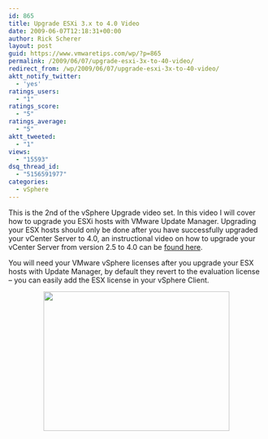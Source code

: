 ```yaml
---
id: 865
title: Upgrade ESXi 3.x to 4.0 Video
date: 2009-06-07T12:18:31+00:00
author: Rick Scherer
layout: post
guid: https://www.vmwaretips.com/wp/?p=865
permalink: /2009/06/07/upgrade-esxi-3x-to-40-video/
redirect_from: /wp/2009/06/07/upgrade-esxi-3x-to-40-video/
aktt_notify_twitter:
  - 'yes'
ratings_users:
  - "1"
ratings_score:
  - "5"
ratings_average:
  - "5"
aktt_tweeted:
  - "1"
views:
  - "15593"
dsq_thread_id:
  - "5156591977"
categories:
  - vSphere
---
```

This is the 2nd of the vSphere Upgrade video set. In this video I will cover how to upgrade you ESXi hosts with VMware Update Manager. Upgrading your ESX hosts should only be done after you have successfully upgraded your vCenter Server to 4.0, an instructional video on how to upgrade your vCenter Server from version 2.5 to 4.0 can be [found here](https://www.vmwaretips.com/wp/2009/06/01/upgrade-vmware-vcenter-25-to-40-video/).

You will need your VMware vSphere licenses after you upgrade your ESX hosts with Update Manager, by default they revert to the evaluation license &#8211; you can easily add the ESX license in your vSphere Client.

<p style="text-align: center;">
  <a href="https://www.vmwaretips.com/presentations/esxiupgrade/" target="_blank"><img class="size-full wp-image-866 aligncenter" style="margin-top: 0px; margin-bottom: 0px; border: 0px;" src="https://www.vmwaretips.com/wp-content/uploads/2009/06/upgrade_esxi_ad.png" border="0" alt="" width="366" height="275" srcset="https://www.vmwaretips.com/wp-content/uploads/2009/06/upgrade_esxi_ad.png 366w, https://www.vmwaretips.com/wp-content/uploads/2009/06/upgrade_esxi_ad-300x225.png 300w" sizes="(max-width: 366px) 100vw, 366px" /></a><a href="https://www.vmwaretips.com/presentations/esxiupgrade/" target="_blank"></a>
</p>